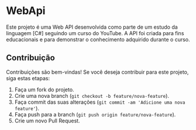 # WebApi
Este projeto é uma Web API desenvolvida como parte de um estudo da linguagem [C#] seguindo um curso do YouTube. A API foi criada para fins educacionais e para demonstrar o conhecimento adquirido durante o curso.

## Contribuição

Contribuições são bem-vindas! Se você deseja contribuir para este projeto, siga estas etapas:

1. Faça um fork do projeto.
2. Crie uma nova branch (`git checkout -b feature/nova-feature`).
3. Faça commit das suas alterações (`git commit -am 'Adicione uma nova feature'`).
4. Faça push para a branch (`git push origin feature/nova-feature`).
5. Crie um novo Pull Request.


